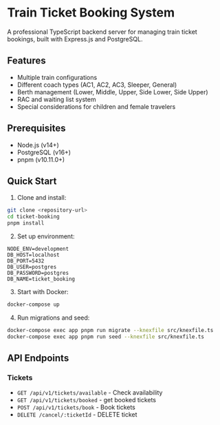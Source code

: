 # Train Ticket Booking System

A professional TypeScript backend server for managing train ticket bookings, built with Express.js and PostgreSQL.

## Features

- Multiple train configurations
- Different coach types (AC1, AC2, AC3, Sleeper, General)
- Berth management (Lower, Middle, Upper, Side Lower, Side Upper)
- RAC and waiting list system
- Special considerations for children and female travelers

## Prerequisites

- Node.js (v14+)
- PostgreSQL (v16+)
- pnpm (v10.11.0+)

## Quick Start

1. Clone and install:
```bash
git clone <repository-url>
cd ticket-booking
pnpm install
```

2. Set up environment:
```env
NODE_ENV=development
DB_HOST=localhost
DB_PORT=5432
DB_USER=postgres
DB_PASSWORD=postgres
DB_NAME=ticket_booking
```

3. Start with Docker:
```bash
docker-compose up
```

4. Run migrations and seed:
```bash
docker-compose exec app pnpm run migrate --knexfile src/knexfile.ts
docker-compose exec app pnpm run seed --knexfile src/knexfile.ts
```

## API Endpoints
### Tickets
- `GET /api/v1/tickets/available` - Check availability
- `GET /api/v1/tickets/booked` - get booked tickets
- `POST /api/v1/tickets/book` - Book tickets
- `DELETE /cancel/:ticketId` - DELETE ticket